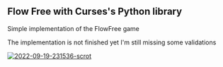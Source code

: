 <h2>Flow Free with <strong>Curses's Python library</strong> </h2>
<p>Simple implementation of the FlowFree game</p>
<p>The implementation is not finished yet I'm still missing some validations</p>
<a href="https://imgbb.com/"><img src="https://i.ibb.co/WPNq3Sh/2022-09-19-231536-scrot.png" alt="2022-09-19-231536-scrot" border="0"></a>
